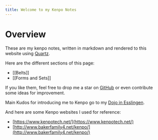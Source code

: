 ```yaml
---
title: Welcome to my Kenpo Notes
---
```


# Overview

These are my kenpo notes, written in markdown and rendered to this website
using [Quartz].

Here are the different sections of this page:

- [[Belts]]
- [[Forms and Sets]]

If you like them, feel free to drop me a star on [GitHub] or even contribute some ideas for
improvement.

[Quartz]: https://quartz.jzhao.xyz/
[GitHub]: https://github.com/realJohnDoe/kenpo-quartz

Main Kudos for introducing me to Kenpo go to my [Dojo in Esslingen].

[Dojo in Esslingen]: https://bushido-esslingen.de/

And here are some Kenpo websites I used for reference:

- [https://www.kenpotech.net/](https://www.kenpotech.net/)
- [http://www.bakerfamily4.net/kenpo/](http://www.bakerfamily4.net/kenpo/)
